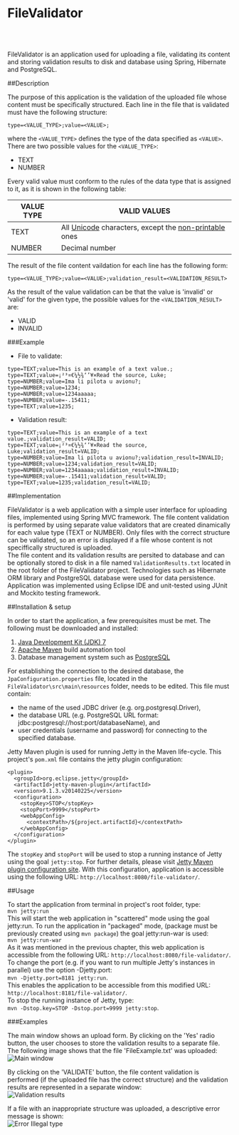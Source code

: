 FileValidator
=============
<br></br> 

FileValidator is an application used for uploading a file, validating its content and storing validation results to disk and database using Spring, Hibernate and PostgreSQL.


##Description
<p></p> 

The purpose of this application is the validation of the uploaded file whose content must be specifically structured. 
Each line in the file that is validated must have the following structure:
```
type=<VALUE_TYPE>;value=<VALUE>;
```
where the ```<VALUE_TYPE>``` defines the type of the data specified as ```<VALUE>```. There are two possible values for the  ```<VALUE_TYPE>```:  
* TEXT  
* NUMBER

Every valid value must conform to the rules of the data type that is assigned to it, as it is shown in the following table:  

| VALUE TYPE    | VALID VALUES     |
| ------------- | -----------------|
| TEXT          | All [Unicode][1] characters, except the [non-printable][2] ones  |
| NUMBER        | Decimal number   |
<p></p> 

The result of the file content vaildation for each line has the following form:
```
type=<VALUE_TYPE>;value=<VALUE>;validation_result=<VALIDATION_RESULT>
```
As the result of the value validation can be that the value is 'invalid' or 'valid' for the given type, the possible values for the ```<VALIDATION_RESULT>``` are:
* VALID 
* INVALID  

###Example
<p></p>

* File to validate:  
```
type=TEXT;value=This is an example of a text value.;  
type=TEXT;value=¡²³¤€¼½¾‘’¥×Read the source, Luke;  
type=NUMBER;value=Ima li pilota u avionu?;  
type=NUMBER;value=1234;  
type=NUMBER;value=1234aaaaa;  
type=NUMBER;value=-.15411;  
type=TEXT;value=1235;  
```
* Validation result:  
```
type=TEXT;value=This is an example of a text value.;validation_result=VALID;
type=TEXT;value=¡²³¤€¼½¾‘’¥×Read the source, Luke;validation_result=VALID;
type=NUMBER;value=Ima li pilota u avionu?;validation_result=INVALID;
type=NUMBER;value=1234;validation_result=VALID;
type=NUMBER;value=1234aaaaa;validation_result=INVALID;
type=NUMBER;value=-.15411;validation_result=VALID;
type=TEXT;value=1235;validation_result=VALID; 
```

##Implementation
<p></p>

FileValidator is a web application with a simple user interface for uploading files, implemented using Spring MVC framework. The file content validation is performed by using separate value validators that are created dinamically for each value type (TEXT or NUMBER). Only files with the correct structure can be validated, so an error is displayed if a file whose content is not speciffically structured is uploaded.  
The file content and its validation results are persited to database and can be optionally stored to disk in a file named     ```ValidationResults.txt``` located in the root folder of the FileValidator project. Technologies such as Hibernate ORM library and PostgreSQL database were used for data persistence.  
Application was implemented using Eclipse IDE and unit-tested using JUnit and Mockito testing framework.  

##Installation & setup
<p></p>

In order to start the application, a few prerequisites must be met. The following must be downloaded and installed:  
1. [Java Development Kit (JDK) 7][3]  
2. [Apache Maven][4] build automation tool  
3. Database management system such as [PostgreSQL][5]  

For establishing the connection to the desired database, the ```JpaConfiguration.properties``` file, located in the ```FileValidator\src\main\resources``` folder, needs to be edited. This file must contain:
* the name of the used JDBC driver (e.g. org.postgresql.Driver), 
* the database URL (e.g. PostgreSQL URL format: jdbc:postgresql://host:port/databaseName), and
* user credentials (username and password) for connecting to the specified database.  

Jetty Maven plugin is used for running Jetty in the Maven life-cycle. This project's ```pom.xml``` file contains the jetty plugin configuration:
```
<plugin>
  <groupId>org.eclipse.jetty</groupId>
  <artifactId>jetty-maven-plugin</artifactId>
  <version>9.1.3.v20140225</version>
  <configuration>
    <stopKey>STOP</stopKey>
    <stopPort>9999</stopPort>
    <webAppConfig>
      <contextPath>/${project.artifactId}</contextPath>
    </webAppConfig>
  </configuration>
</plugin>
```
The ```stopKey``` and ```stopPort``` will be used to stop a running instance of Jetty using the goal ```jetty:stop```. For further details, please visit [Jetty Maven plugin configuration site][6]. With this configuration, application is accessible using the following URL: ```http://localhost:8080/file-validator/```.   

##Usage
<p></p>

To start the application from terminal in project's root folder, type:  
```mvn jetty:run```  
This will start the web application in "scattered" mode using the goal jetty:run.
To run the application in "packaged" mode, (package must be previously created using ```mvn package```) the goal jetty:run-war is used:  
```mvn jetty:run-war```  
As it was mentioned in the previous chapter, this web application is accessible from the following URL: ```http://localhost:8080/file-validator/```.  
To change the port (e.g. if you want to run multiple Jetty's instances in parallel) use the option -Djetty.port:  
```mvn -Djetty.port=8181 jetty:run```.   
This enables the application to be accessible from this modified URL: ```http://localhost:8181/file-validator/```.  
To stop the running instance of Jetty, type:  
```mvn -Dstop.key=STOP -Dstop.port=9999 jetty:stop```.  

###Examples
<p></p>

The main window shows an upload form. By clicking on the 'Yes' radio button, the user chooses to store the validation results to a separate file. The following image shows that the file 'FileExample.txt' was uploaded:  
![Main window](https://raw.githubusercontent.com/lzadrija/FileValidator/master/ApplicationSnapshots/MainForm.jpg)  

By clicking on the 'VALIDATE' button, the file content validation is performed (if the uploaded file has the correct structure) and the validation results are represented in a separate window:   
![Validation results](https://raw.githubusercontent.com/lzadrija/FileValidator/master/ApplicationSnapshots/ValidationResults.jpg)

If a file with an inappropriate structure was uploaded, a descriptive error message is shown:   
![Error Illegal type](https://raw.githubusercontent.com/lzadrija/FileValidator/master/ApplicationSnapshots/IllegalType.jpg)

[1]: http://en.wikipedia.org/wiki/List_of_Unicode_characters        "List of unicode characters"
[2]: http://web.itu.edu.tr/~sgunduz/courses/mikroisl/ascii.html        "List of non printable ASCII characters"
[3]: http://www.oracle.com/technetwork/java/javase/downloads/       "Java download"
[4]: http://maven.apache.org/download.cgi       "Maven download"
[5]: http://www.postgresql.org/download/        "PostgreSQL download"
[6]: http://www.eclipse.org/jetty/documentation/current/jetty-maven-plugin.html     "Jetty plugin configuration"
